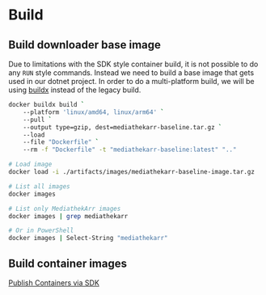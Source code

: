 # Build

## Build downloader base image

Due to limitations with the SDK style container build, it is not possible to do any ```RUN``` style commands. Instead we need to build a base image that gets used in our dotnet project.
In order to do a multi-platform build, we will be using [buildx](https://docs.docker.com/reference/cli/docker/buildx/build/) instead of the legacy build.

``` bash
docker buildx build `
    --platform 'linux/amd64, linux/arm64' `
    --pull `
    --output type=gzip, dest=mediathekarr-baseline.tar.gz `
    --load
    --file "Dockerfile" `
    --rm -f "Dockerfile" -t "mediathekarr-baseline:latest" ".."
```

``` bash
# Load image
docker load -i ./artifacts/images/mediathekarr-baseline-image.tar.gz

# List all images
docker images

# List only MediathekArr images
docker images | grep mediathekarr

# Or in PowerShell
docker images | Select-String "mediathekarr"
```

## Build container images

[Publish Containers via SDK](https://learn.microsoft.com/en-us/dotnet/core/containers/sdk-publish)
